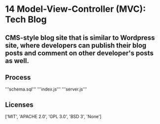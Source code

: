 # 14 Model-View-Controller (MVC): Tech Blog

## CMS-style blog site that is similar to Wordpress site, where developers can publish their blog posts and comment on other developer's posts as well. 

## Process 
'''schema.sql'''
'''index.js'''
'''server.js'''

## Licenses 
['MIT', 'APACHE 2.0', 'GPL 3.0', 'BSD 3', 'None']


